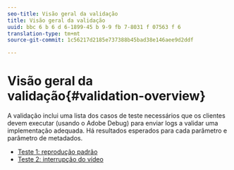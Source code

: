 ```yaml
---
seo-title: Visão geral da validação
title: Visão geral da validação
uuid: bbc 6 b 6 d 6-1899-45 b 9-9 fb 7-8031 f 07563 f 6
translation-type: tm+mt
source-git-commit: 1c56217d2185e737388b45bad38e146aee9d2ddf

---
```



# Visão geral da validação{#validation-overview}

A validação inclui uma lista dos casos de teste necessários que os clientes devem executar (usando o Adobe Debug) para enviar logs a validar uma implementação adequada.
Há resultados esperados para cada parâmetro e parâmetro de metadados.

* [Teste 1: reprodução padrão](test1-standard-playback.md)
* [Teste 2: interrupção do vídeo](test2-video-interrupt.md)
